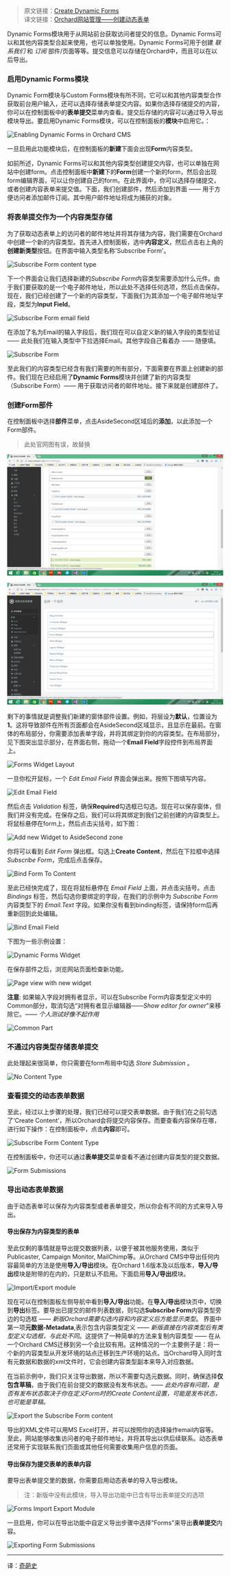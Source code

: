 <!--链接集合-->
<!--URL域 http://docs.orchardproject.net/en/latest -->
[000]: http://www.shisujie.com
[001]: http://docs.orchardproject.net/en/latest/Documentation/Creating-Dynamic-Forms/
[002]: http://www.shisujie.com/blog/Creating-Dynamic-Forms

<!--图片链接集合-->
[101]: http://docs.orchardproject.net/en/latest/Upload/dynamic-forms/enable-dynamic-forms.png "Enable the Dynamic Forms module"
[102]: http://docs.orchardproject.net/en/latest/Upload/dynamic-forms/dynamic-forms-new-content-type-subscribe-form.png "New Orchard CMS content type"
[103]: http://docs.orchardproject.net/en/latest/Upload/dynamic-forms/subscribe-form-email-field.png "Add Email input field the Subscribe Form content type"
[104]: http://docs.orchardproject.net/en/latest/Upload/dynamic-forms/subscribe-form.png "Subscribe Form content type"
[105]: https://raw.githubusercontent.com/ShiJess/OrchardDoc/chinesedoc/docs/Upload/dynamic-forms/add-widget-to-asidesecond.png "Add new Widget to AsideSecond zone"
[106]: https://raw.githubusercontent.com/ShiJess/OrchardDoc/chinesedoc/docs/Upload/dynamic-forms/add-widget-to-asidesecond2.png "Add new Widget to AsideSecond zone"
[107]: http://docs.orchardproject.net/en/latest/Upload/dynamic-forms/dynamic-forms-edit-layout.png "Forms Widget Layout"
[108]: http://docs.orchardproject.net/en/latest/Upload/dynamic-forms/dynamic-forms-edit-email-field.png "Edit Email Field"
[109]: https://raw.githubusercontent.com/ShiJess/OrchardDoc/chinesedoc/docs/Upload/dynamic-forms/open-edit-form.png "Add new Widget to AsideSecond zone"
[110]: http://docs.orchardproject.net/en/latest/Upload/dynamic-forms/dynamic-forms-bind-form.png "Bind Form to Content"
[111]: http://docs.orchardproject.net/en/latest/Upload/dynamic-forms/dynamic-forms-bind-email.png "Bind Email Field"
[112]: http://docs.orchardproject.net/en/latest/Upload/dynamic-forms/news-letter-widget.png "Dynamic Forms Widget"
[113]: http://docs.orchardproject.net/en/latest/Upload/dynamic-forms/page-view.png "Page view with new widget"
[114]: http://docs.orchardproject.net/en/latest/Upload/dynamic-forms/remove-owner.png "Remove owner option from Common Part"
[115]: http://docs.orchardproject.net/en/latest/Upload/dynamic-forms/no-content-type.png "No Content Type"
[116]: http://docs.orchardproject.net/en/latest/Upload/dynamic-forms/subscribe-form-entries.png "Dynamic Forms viewed by content type - Subscribe Form"
[117]: http://docs.orchardproject.net/en/latest/Upload/dynamic-forms/form-submissions.png "Form Submissions"
[118]: http://docs.orchardproject.net/en/latest/Upload/dynamic-forms/import-export-enabled.png "Enable the Import/Export module"
[119]: http://docs.orchardproject.net/en/latest/Upload/dynamic-forms/export.png "Export the emails by checking the Subscribe Form content type"
[120]: http://docs.orchardproject.net/en/latest/Upload/dynamic-forms/enable-import-export.png "Enabling form submission import-export"
[121]: http://docs.orchardproject.net/en/latest/Upload/dynamic-forms/exporting-form-submissions.png "Exporting Form Submissions"


> 原文链接：[Create Dynamic Forms][001]  
> 译文链接：[Orchard网站管理——创建动态表单][002]

Dynamic Forms模块用于从网站前台获取访问者提交的信息。Dynamic Forms可以和其他内容类型合起来使用，也可以单独使用。Dynamic Forms可用于创建 *联系我们* 和 *订阅* 部件/页面等等。提交信息可以存储在Orchard中，而且可以在以后导出。


### 启用Dynamic Forms模块 ###

Dynamic Form模块与Custom Forms模块有所不同，它可以和其他内容类型合作获取前台用户输入，还可以选择存储表单提交内容。如果你选择存储提交的内容，你可以在控制面板中的**表单提交**菜单内查看。提交后存储的内容可以通过导入导出模块导出。要启用Dynamic Forms模块，可以在控制面板的**模块**中启用它。：

![Enabling Dynamic Forms in Orchard CMS][101]

一旦启用此功能模块后，在控制面板的**新建**下面会出现**Form**内容类型。

如前所述，Dynamic Forms可以和其他内容类型创建提交内容，也可以单独在网站中创建form。点击控制面板中**新建**下的**Form**创建一个新的form，然后会出现form编辑界面，可以让你创建自己的form。在此界面中，你可以选择存储提交，或者创建内容表单来提交值。下面，我们创建部件，然后添加到界面 —— 用于方便访问者添加邮件订阅。其中用户邮件地址将成为捕获的对象。

### 将表单提交作为一个内容类型存储 ###

为了获取动态表单上的访问者的邮件地址并将其存储为内容，我们需要在Orchard中创建一个新的内容类型。首先进入控制面板，选中**内容定义**，然后点击右上角的**创建新类型**按钮。在界面中输入类型名称'Subscribe Form'。

![Subscribe Form content type][102]

下一个界面会让我们选择新建的*Subscribe Form*内容类型需要添加什么元件。由于我们要获取的是一个电子邮件地址，所以此处不选择任何选项，然后点击保存。现在，我们已经创建了一个新的内容类型，下面我们为其添加一个电子邮件地址字段，类型为**Input Field**。

![Subscribe Form email field][103]

在添加了名为Email的输入字段后，我们现在可以自定义新的输入字段的类型验证 —— 此处我们在输入类型中下拉选择Email。其他字段自己看着办 —— 随便填。

![Subscribe Form][104]

至此我们的内容类型已经含有我们需要的所有部分，下面需要在界面上创建新的部件。我们现在已经启用了**Dynamic Forms**模块并创建了新的内容类型（Subscribe Form）—— 用于获取访问者的邮件地址。接下来就是创建部件了。

### 创建Form部件 ###

在控制面板中选择**部件**菜单，点击AsideSecond区域后的**添加**，以此添加一个Form部件。

> 此处官网图有误，故替换

![Add Widget to AsideSecond][105]

![Add Widget to AsideSecond][106]

剩下的事情就是调整我们新建的窗体部件设置。例如，将层设为**默认**，位置设为**1**。这将导致部件在所有页面都会在AsideSecond区域显示，且显示在最前。在窗体的布局部分，你需要添加表单字段，并将其绑定到你的内容类型。在布局部分，见下图突出显示部分，在界面右侧，拖动一个**Email Field**字段控件到布局界面上。

![Forms Widget Layout][107]

一旦你松开鼠标，一个 *Edit Email Field* 界面会弹出来。按照下图填写内容。

![Edit Email Field][108]

然后点击 *Validation* 标签，确保**Required**勾选框已勾选。现在可以保存窗体，但我们并没有完成。在保存之后，我们可以将其绑定到我们之前创建的内容类型上。将鼠标悬停在form上，然后点击尖括号，如下图：

![][109]  

你将可以看到 *Edit Form* 弹出框。勾选上**Create Content**，然后在下拉框中选择*Subscribe Form*，完成后点击保存。

![Bind Form To Content][110]

至此已经快完成了，现在将鼠标悬停在 *Email Field* 上面，并点击尖括号。点击 *Bindings* 标签，然后勾选你要绑定的字段，在我们的示例中为 *Subscribe Form* 内容类型下的 *Email.Text* 字段。如果你没有看到binding标签，请保持form后再重新回到此处编辑。

![Bind Email Field][111]

下图为一些示例设置：

![Dynamic Forms Widget][112]

在保存部件之后，浏览网站页面检查新功能。

![Page view with new widget][113]

**注意**: 如果输入字段对拥有者显示，可以在Subscribe Form内容类型定义中的Common部分，取消勾选“对拥有者显示编辑器——*Show editor for owner*”来移除它。—— *个人测试好像不起作用* 

![Common Part][114]

### 不通过内容类型存储表单提交 ###

此处理起来很简单，你只需要在form布局中勾选 *Store Submission* 。

![No Content Type][115]

### 查看提交的动态表单数据 ###

至此，经过以上步骤的处理，我们已经可以提交表单数据。由于我们在之前勾选了‘Create Content’，所以Orchard会将提交内容保存。而要查看内容保存在哪，进行如下操作：在控制面板中，点击**内容**即可。

![Subscribe Form Content Type][116]

在控制面板中，你还可以通过**表单提交**菜单查看不通过创建内容类型的提交数据。

![Form Submissions][117]

### 导出动态表单数据 ###

由于动态表单可以保存为内容类型或者表单提交，所以你会有不同的方式来导入导出。

#### 导出保存为内容类型的表单 ####

至此仅剩的事情就是导出提交数据列表，以便于被其他服务使用，类似于Publicaster, Campaign Monitor, MailChimp等。从Orchard CMS中导出任何内容最简单的方法是使用**导入/导出**模块。在Orchard 1.6版本及以后版本，**导入/导出**模块是附带的在内的，只是默认不启用。下面启用**导入/导出**模块。

![Import/Export module][118]

现在可以在控制面板左侧导航中看到**导入/导出**功能。在**导入/导出**模块页中，切换到**导出**标签。要导出已提交的邮件列表数据，则勾选**Subscribe Form**内容类型旁边的勾选框 —— *新版Orchard需要勾选内容和内容定义后方能显示类型*。 界面中第一项**元数据-Metadata**,表示包含内容类型定义 —— *新版直接在内容类型后有类型定义勾选框，与此处不同*。这提供了一种简单的方法来复制内容类型 —— 在从一个Orchard CMS迁移到另一个会比较有用。这种情况的一个主要例子是：将一个新的内容类型从开发环境的站点迁移到生产环境的站点。当Orchard导入同时含有元数据和数据的xml文件时，它会创建内容类型副本来导入对应数据。  

在当前示例中，我们只关注导出数据，所以不需要勾选元数据。同时，确保选择**仅包含草稿**，由于我们在前台提交的数据没有发布状态。—— *此处内容有问题，是否有发布状态取决于你在定义Form时的Create Content设置，可能是发布状态，也可能是草稿。*

![Export the Subscribe Form content][119]

导出的XML文件可以用MS Excel打开，并可以按照你的选择操作email内容等。至此，网站能够收集访问者的电子邮件地址，并将其导出以供后续联系。动态表单还常用于实现联系我们页面或其他任何需要收集用户信息的页面。

#### 导出保存为提交表单的表单内容 ####

要导出表单提交里的数据，你需要启用动态表单的导入导出模块。

> 注：新版中没有此模块，导入导出功能中已含有导出表单提交的选项

![Forms Import Export Module][120]

一旦启用，你可以在导出功能中自定义导出步骤中选择"Forms"来导出**表单提交**内容。

![Exporting Form Submissions][121]

***
译：[奇葩史][000]